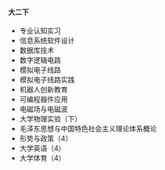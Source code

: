 #### 大二下

- 专业认知实习
- 信息系统软件设计
- 数据库技术
- 数字逻辑电路
- 模拟电子线路
- 模拟电子线路实践
- 机器人创新教育
- 可编程器件应用
- 电磁场与电磁波
- 大学物理实验（下）
- 毛泽东思想与中国特色社会主义理论体系概论
- 形势与政策（4）
- 大学英语（4）
- 大学体育（4）

